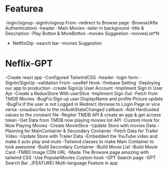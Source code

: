
# Featurea 
-login/signup
  -signIn/signup From
  -redirect to Browse page
-Browse(Afte Authentication)
  -header
  -Main Movies
   -tailer in background 
   -title & Description
   -Play Button & MoreBotton
   -movies Suggestion 
     -moivesList*N
- NetflixGtp
    -search bar
    -movies Suggestion

# Neflix-GPT
-Create react app
-Configured TailwindCSS
-header
-login form
-SignIn/SignUp
-vaildation From
-useRef Hook
-firebase Setting
-Deploying our app to production
-create SignUp User Account
-Impliment Sign In User Api
-Create a ReduxStore With userSlice
-Impliment Sign Out
-Fetch from TMDB Movies
-BugFix:Sign up user DisplayName and profile Picture update
-BugFix:if the user is not Logged in Redirect /browse to Login Page or vice versa
-unsubscribe to the onAuthStateChanged callback
-Add Hardcoded values to the constant file 
-Regiter TMDB API & create an app & get access token
-Get Data from TMDB now playing movies list API
-Custom Hook for Now Playing Movies
-Create MovieSlice
-Update Store with movies Data
-Planning for MainContainer & Secondary Container
-Fetch Data for Trailer Video
-Update Store with Trailer Data
-Embedded the YouTube video and make it auto play and mute
-Tailwind classes to make Main Container to look awesome
-Build Secondary Container
-Build Movie List
-Build Movie Card
-TMBD Image CDN URL
-Made The Browsre page amazing with tailwind CSS
-Use PopularMovies Custom hook
-GPT Search page
-GPT Search Bar
_(FEATURE) Multi-language Feature in app